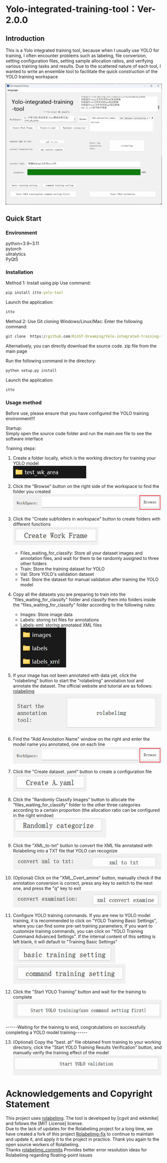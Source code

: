# Yolo-integrated-training-tool：Ver-2.0.0  
  
## Introduction
This is a Yolo integrated training tool, because when I usually use YOLO for training, I often encounter problems such as labeling, file conversion, setting configuration files, setting sample allocation ratios, and verifying various training tasks and results. Due to the scattered nature of each tool, I wanted to write an ensemble tool to facilitate the quick construction of the YOLO training workspace

![main_menu.jpg is initialing](./README_images/en/main_menu.jpg)
  
## Quick Start

### Environment

python=3.9~3.11  
pytorch  
ultralytics  
PyQt5  

### Installation

Method 1: Install using pip
Use command:
```cmd
pip install itto-yolo-tool
```
Launch the application:
```cmd
itto
```

Method 2: Use Git cloning
Windows/Linux/Mac: Enter the following command:
```cmd
git clone  https://github.com/RinST-Dreaming/Yolo-integrated-training-tool.git
```  
Alternatively, you can directly download the source code. zip file from the main page

Run the following command in the directory:
```cmd
python setup.py install
``` 

Launch the application:
```cmd
itto
```

### Usage method
Before use, please ensure that you have configured the YOLO training environment!!!

Startup:   
Simply open the source code folder and run the main.exe file to see the software interface
  
Training steps:  

1. Create a folder locally, which is the working directory for training your YOLO model  
   ![图片正在加载中](./README_images/en/work_space_dir.jpg)

2. Click the "Browse" button on the right side of the workspace to find the folder you created  
   ![图片正在加载中](./README_images/en/browse_button.jpg)
   
3. Click the "Create subfolders in workspace" button to create folders with different functions  
   ![图片正在加载中](./README_images/en/create_work_frame_button.jpg)
   - Files_waiting_for_classify: Store all your dataset images and annotation files, and wait for them to be randomly assigned to three other folders  
   - Train: Store the training dataset for YOLO  
   - Val: Store YOLO's validation dataset  
   - Test: Store the dataset for manual validation after training the YOLO model  

4. Copy all the datasets you are preparing to train into the "files_waiting_for_classify" folder and classify them into folders inside the "files_waiting_for_classify" folder according to the following rules:  
   - Images: Store image data
   - Labels: storing txt files for annotations
   - Labels-xml: storing annotated XML files  
    ![图片正在加载中](./README_images/en/sub_dir_branch.jpg)
  
5. If your image has not been annotated with data yet, click the "rolabelimg" button to start the "rolabelimg" annotation tool and annotate the dataset. The official website and tutorial are as follows: [rolabelimg](https://github.com/cgvict/roLabelImg)  
   ![图片正在加载中](./README_images/en/rolabelimg_button.jpg)

6. Find the "Add Annotation Name" window on the right and enter the model name you annotated, one on each line  
   ![图片正在加载中](./README_images/en/browse_button.jpg)

7. Click the "Create dataset. yaml" button to create a configuration file  
   ![图片正在加载中](./README_images/en/create_A.yaml_button.jpg)

8. Click the "Randomly Classify Images" button to allocate the "files_waiting_for_classify" folder to the other three categories according to a certain proportion (the allocation ratio can be configured in the right window)  
   ![图片正在加载中](./README_images/en/randomly_categorize_button.jpg)
      
9.  Click the "XML_to-txt" button to convert the XML file annotated with Rolabelimg into a TXT file that YOLO can recognize  
    ![图片正在加载中](./README_images/en/convert_xml_to_txt_button.jpg)

10. (Optional) Click on the "XML_Cvert_amine" button, manually check if the annotation conversion is correct, press any key to switch to the next one, and press the "q" key to exit  
    ![图片正在加载中](./README_images/en/convert_examination_button.jpg)

11. Configure YOLO training commands. If you are new to YOLO model training, it is recommended to click on "YOLO Training Basic Settings", where you can find some pre-set training parameters; If you want to customize training commands, you can click on "YOLO Training Command Advanced Settings". If the internal content of this setting is left blank, it will default to "Training Basic Settings"  
    ![图片正在加载中](./README_images/en/basic_training_setting_button.jpg)
    ![图片正在加载中](./README_images/en/command_training_setting_button.jpg)

12. Click the "Start YOLO Training" button and wait for the training to complete  
    ![图片正在加载中](./README_images/en/start_yolo_training_button.jpg)

------Waiting for the training to end, congratulations on successfully completing a YOLO model training------

13.  (Optional) Copy the "best. pt" file obtained from training to your working directory, click the "Start YOLO Training Results Verification" button, and manually verify the training effect of the model   
    ![图片正在加载中](./README_images/en/start_yolo_validation_button.jpg)

# Acknowledgements and Copyright Statement
This project uses [rolabelimg](https://github.com/cgvict/roLabelImg). The tool is developed by [cgvit and wkkmike] and follows the [MIT License] license.   
Due to the lack of updates for the Rolabelimg project for a long time, we have created a fork of this project [Rolabelimg-fix](https://github.com/RinST-Dreaming/roLabelImg-fix) to continue to maintain and update it, and apply it to the project in practice. Thank you again to the open source workers of Rolabelimg.  
Thanks [rolabelimg_commits](https://github.com/cgvict/roLabelImg/pull/37) Provides better error resolution ideas for Rolabelimg regarding floating-point issues